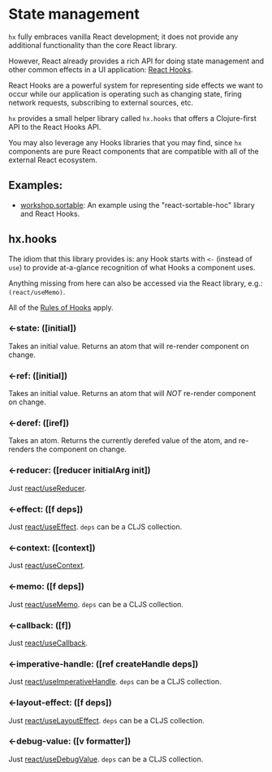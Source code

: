 # State management

`hx` fully embraces vanilla React development; it does not provide any 
additional functionality than the core React library.

However, React already provides a rich API for doing state management and other
common effects in a UI application: [React Hooks](https://reactjs.org/docs/hooks-overview.html).

React Hooks are a powerful system for representing side effects we want to occur
while our application is operating such as changing state, firing network
requests, subscribing to external sources, etc.

`hx` provides a small helper library called `hx.hooks` that offers a
Clojure-first API to the React Hooks API.

You may also leverage any Hooks libraries that you may find, since `hx` 
components are pure React components that are compatible with all of the 
external React ecosystem.

## Examples:
 - [workshop.sortable](../examples/workshop/sortable.cljs): An example using the
 "react-sortable-hoc" library and React Hooks.

## hx.hooks

The idiom that this library provides is: any Hook starts with `<-` 
(instead of `use`) to provide at-a-glance recognition of what Hooks a component
uses.

Anything missing from here can also be accessed via the React library, e.g.:
`(react/useMemo)`.

All of the [Rules of Hooks](https://reactjs.org/docs/hooks-overview.html#%EF%B8%8F-rules-of-hooks)
apply.

### <-state: ([initial])

Takes an initial value. Returns an atom that will re-render component on change.

### <-ref: ([initial])

Takes an initial value. Returns an atom that will _NOT_ re-render component on
change.

### <-deref: ([iref])

Takes an atom. Returns the currently derefed value of the atom, and re-renders 
the component on change.

### <-reducer: ([reducer initialArg init])
Just [react/useReducer](https://reactjs.org/docs/hooks-reference.html#usereducer).

### <-effect: ([f deps])
Just [react/useEffect](https://reactjs.org/docs/hooks-reference.html#useeffect).
`deps` can be a CLJS collection.

### <-context: ([context])
Just [react/useContext](https://reactjs.org/docs/hooks-reference.html#usecontext).

### <-memo: ([f deps])
Just [react/useMemo](https://reactjs.org/docs/hooks-reference.html#usememo).
`deps` can be a CLJS collection.

### <-callback: ([f])
Just [react/useCallback](https://reactjs.org/docs/hooks-reference.html#useCallback).

### <-imperative-handle: ([ref createHandle deps])
Just [react/useImperativeHandle](https://reactjs.org/docs/hooks-reference.html#useimperativehandle).
`deps` can be a CLJS collection.

### <-layout-effect: ([f deps])
Just [react/useLayoutEffect](https://reactjs.org/docs/hooks-reference.html#uselayouteffect).
`deps` can be a CLJS collection.

### <-debug-value: ([v formatter])
Just [react/useDebugValue](https://reactjs.org/docs/hooks-reference.html#usedebugvalue).
`deps` can be a CLJS collection.
